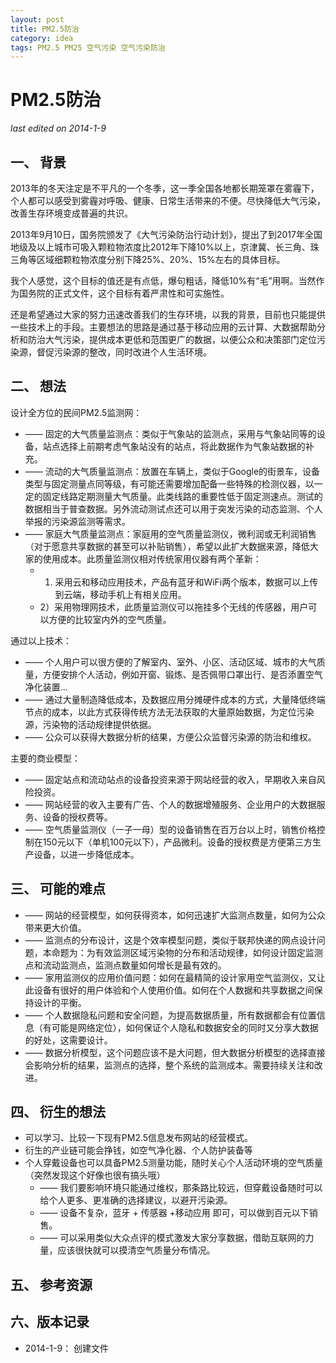 ```yaml
---
layout: post
title: PM2.5防治
category: idea
tags: PM2.5 PM25 空气污染 空气污染防治
---
```


PM2.5防治
===============
_last edited on 2014-1-9_

一、 背景
---------------

2013年的冬天注定是不平凡的一个冬季，这一季全国各地都长期笼罩在雾霾下，个人都可以感受到雾霾对呼吸、健康、日常生活带来的不便。尽快降低大气污染，改善生存环境变成普遍的共识。

2013年9月10日，国务院颁发了《大气污染防治行动计划》，提出了到2017年全国地级及以上城市可吸入颗粒物浓度比2012年下降10%以上，京津冀、长三角、珠三角等区域细颗粒物浓度分别下降25%、20%、15%左右的具体目标。

我个人感觉，这个目标的值还是有点低，爆句粗话，降低10%有“毛”用啊。当然作为国务院的正式文件，这个目标有着严肃性和可实施性。

还是希望通过大家的努力迅速改善我们的生存环境，以我的背景，目前也只能提供一些技术上的手段。主要想法的思路是通过基于移动应用的云计算、大数据帮助分析和防治大气污染，提供成本更低和范围更广的数据，以便公众和决策部门定位污染源，督促污染源的整改，同时改进个人生活环境。


二、 想法
---------------

设计全方位的民间PM2.5监测网：

- —— 固定的大气质量监测点：类似于气象站的监测点，采用与气象站同等的设备，站点选择上前期考虑气象站没有的站点，将此数据作为气象站数据的补充。
- —— 流动的大气质量监测点：放置在车辆上，类似于Google的街景车，设备类型与固定测量点同等级，有可能还需要增加配备一些特殊的检测仪器，以一定的固定线路定期测量大气质量。此类线路的重要性低于固定测速点。测试的数据相当于普查数据。另外流动测试点还可以用于突发污染的动态监测、个人举报的污染源监测等需求。
- —— 家庭大气质量监测点：家庭用的空气质量监测仪，微利润或无利润销售（对于愿意共享数据的甚至可以补贴销售），希望以此扩大数据来源，降低大家的使用成本。此质量监测仪相对传统家用仪器有两个革新：
    - 1) 采用云和移动应用技术，产品有蓝牙和WiFi两个版本，数据可以上传到云端，移动手机上有相关应用。
    - 2）采用物理网技术，此质量监测仪可以拖挂多个无线的传感器，用户可以方便的比较室内外的空气质量。

通过以上技术：

- —— 个人用户可以很方便的了解室内、室外、小区、活动区域、城市的大气质量，方便安排个人活动，例如开窗、锻炼、是否佩带口罩出行、是否添置空气净化装置...
- —— 通过大量制造降低成本，及数据应用分摊硬件成本的方式，大量降低终端节点的成本，以此方式获得传统方法无法获取的大量原始数据，为定位污染源，污染物的活动规律提供依据。
- —— 公众可以获得大数据分析的结果，方便公众监督污染源的防治和维权。

主要的商业模型：

- —— 固定站点和流动站点的设备投资来源于网站经营的收入，早期收入来自风险投资。
- —— 网站经营的收入主要有广告、个人的数据增殖服务、企业用户的大数据服务、设备的授权费等。
- —— 空气质量监测仪（一子一母）型的设备销售在百万台以上时，销售价格控制在150元以下（单机100元以下），产品微利。设备的授权费是方便第三方生产设备，以进一步降低成本。

三、 可能的难点
---------------

- —— 网站的经营模型，如何获得资本，如何迅速扩大监测点数量，如何为公众带来更大价值。
- —— 监测点的分布设计，这是个效率模型问题，类似于联邦快递的网点设计问题，本命题为：为有效监测区域污染物的分布和活动规律，如何设计固定监测点和流动监测点，监测点数量如何增长是最有效的。
- —— 家用监测仪的应用价值问题：如何在最精简的设计家用空气监测仪，又让此设备有很好的用户体验和个人使用价值。如何在个人数据和共享数据之间保持设计的平衡。
- —— 个人数据隐私问题和安全问题，为提高数据质量，所有数据都会有位置信息（有可能是网络定位），如何保证个人隐私和数据安全的同时又分享大数据的好处，这需要设计。
- —— 数据分析模型，这个问题应该不是大问题，但大数据分析模型的选择直接会影响分析的结果，监测点的选择，整个系统的监测成本。需要持续关注和改进。

四、 衍生的想法
---------------

- 可以学习、比较一下现有PM2.5信息发布网站的经营模式。
- 衍生的产业链可能会挣钱，如空气净化器、个人防护装备等
- 个人穿戴设备也可以具备PM2.5测量功能，随时关心个人活动环境的空气质量（突然发现这个好像也很有搞头哦）
    - —— 我们要影响环境只能通过维权，那条路比较远，但穿戴设备随时可以给个人更多、更准确的选择建议，以避开污染源。
    - —— 设备不复杂，蓝牙 + 传感器 +移动应用 即可，可以做到百元以下销售。
    - —— 可以采用类似大众点评的模式激发大家分享数据，借助互联网的力量，应该很快就可以摸清空气质量分布情况。

五、 参考资源
---------------



六、版本记录
---------------

- 2014-1-9： 创建文件
